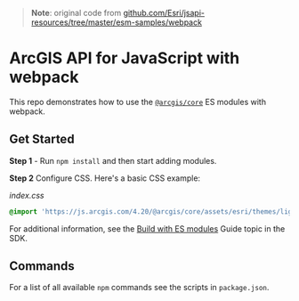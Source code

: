 > **Note**: original code from [github.com/Esri/jsapi-resources/tree/master/esm-samples/webpack](https://github.com/Esri/jsapi-resources/tree/master/esm-samples/webpack)

# ArcGIS API for JavaScript with webpack

This repo demonstrates how to use the [`@arcgis/core`](https://www.npmjs.com/package/@arcgis/core) ES modules with webpack.

## Get Started

**Step 1** - Run `npm install` and then start adding modules.

**Step 2** Configure CSS. Here's a basic CSS example:

*index.css*

```css
@import 'https://js.arcgis.com/4.20/@arcgis/core/assets/esri/themes/light/main.css';
```

For additional information, see the [Build with ES modules](https://developers.arcgis.com/javascript/latest/es-modules/) Guide topic in the SDK.

## Commands

For a list of all available `npm` commands see the scripts in `package.json`. 